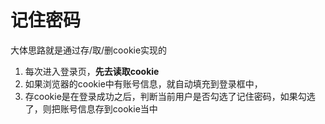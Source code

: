 # 记住密码


大体思路就是通过存/取/删cookie实现的

1. 每次进入登录页，**先去读取cookie**
2. 如果浏览器的cookie中有账号信息，就自动填充到登录框中，
3. 存cookie是在登录成功之后，判断当前用户是否勾选了记住密码，如果勾选了，则把账号信息存到cookie当中



